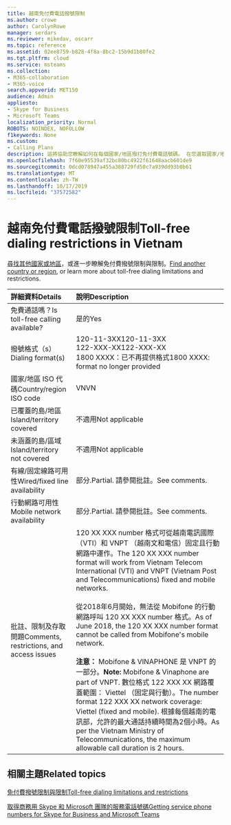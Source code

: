 ```yaml
---
title: 越南免付費電話撥號限制
ms.author: crowe
author: CarolynRowe
manager: serdars
ms.reviewer: mikedav, oscarr
ms.topic: reference
ms.assetid: 02ee8759-b828-4f8a-8bc2-15b9d1b80fe2
ms.tgt.pltfrm: cloud
ms.service: msteams
ms.collection:
- M365-collaboration
- M365-voice
search.appverid: MET150
audience: Admin
appliesto:
- Skype for Business
- Microsoft Teams
localization_priority: Normal
ROBOTS: NOINDEX, NOFOLLOW
f1keywords: None
ms.custom:
- Calling Plans
description: 這將協助您瞭解如何在每個國家/地區撥打免付費電話號碼。 在您選取國家/地區之後，系統會將您帶到特定國家/地區的頁面，其中包含特定的詳細資料、限制，以及免費提供免付費服務的服務可用性限制。 [撥號格式] 或 [格式] 會在每個國家/地區顯示所需的存取代碼，以撥打免付費電話號碼。
ms.openlocfilehash: 7f60e95539af32bc80bc4922f61648aacb601de9
ms.sourcegitcommit: 0dcd078947a455a388729fd50c7a939dd93b0b61
ms.translationtype: MT
ms.contentlocale: zh-TW
ms.lasthandoff: 10/17/2019
ms.locfileid: "37572582"
---
```

# <a name="toll-free-dialing-restrictions-in-vietnam"></a><span data-ttu-id="642d4-105">越南免付費電話撥號限制</span><span class="sxs-lookup"><span data-stu-id="642d4-105">Toll-free dialing restrictions in Vietnam</span></span>

<span data-ttu-id="642d4-106">[尋找其他國家或地區](../toll-free-dialing-limitations-and-restrictions.md)，或進一步瞭解免付費撥號限制與限制。</span><span class="sxs-lookup"><span data-stu-id="642d4-106">[Find another country or region](../toll-free-dialing-limitations-and-restrictions.md), or learn more about toll-free dialing limitations and restrictions.</span></span>


| <span data-ttu-id="642d4-107">**詳細資料**</span><span class="sxs-lookup"><span data-stu-id="642d4-107">**Details**</span></span>                                      | <span data-ttu-id="642d4-108">**說明**</span><span class="sxs-lookup"><span data-stu-id="642d4-108">**Description**</span></span>                                                                                                                                                                                                                                                                                                                                                                                           |
|:-------------------------------------------------|:----------------------------------------------------------------------------------------------------------------------------------------------------------------------------------------------------------------------------------------------------------------------------------------------------------------------------------------------------------------------------------------------------------|
| <span data-ttu-id="642d4-109">免費通話嗎？</span><span class="sxs-lookup"><span data-stu-id="642d4-109">Is toll-free calling available?</span></span>  <br/>           | <span data-ttu-id="642d4-110">是的</span><span class="sxs-lookup"><span data-stu-id="642d4-110">Yes</span></span>  <br/>                                                                                                                                                                                                                                                                                                                                                                                                |
| <span data-ttu-id="642d4-111">撥號格式（s）</span><span class="sxs-lookup"><span data-stu-id="642d4-111">Dialing format(s)</span></span>  <br/>                         | <span data-ttu-id="642d4-112">120-11-3XX</span><span class="sxs-lookup"><span data-stu-id="642d4-112">120-11-3XX</span></span> <br/>  <span data-ttu-id="642d4-113">122-XXX-XX</span><span class="sxs-lookup"><span data-stu-id="642d4-113">122-XXX-XX</span></span> <br/>  <span data-ttu-id="642d4-114">1800 XXXX：已不再提供格式</span><span class="sxs-lookup"><span data-stu-id="642d4-114">1800 XXXX: format no longer provided</span></span> <br/>                                                                                                                                                                                                                                                                                                                            |
| <span data-ttu-id="642d4-115">國家/地區 ISO 代碼</span><span class="sxs-lookup"><span data-stu-id="642d4-115">Country/region ISO code</span></span>  <br/>                   | <span data-ttu-id="642d4-116">VN</span><span class="sxs-lookup"><span data-stu-id="642d4-116">VN</span></span>  <br/>                                                                                                                                                                                                                                                                                                                                                                                                 |
| <span data-ttu-id="642d4-117">已覆蓋的島/地區</span><span class="sxs-lookup"><span data-stu-id="642d4-117">Island/territory covered</span></span>  <br/>                  | <span data-ttu-id="642d4-118">不適用</span><span class="sxs-lookup"><span data-stu-id="642d4-118">Not applicable</span></span>  <br/>                                                                                                                                                                                                                                                                                                                                                                                     |
| <span data-ttu-id="642d4-119">未涵蓋的島/區域</span><span class="sxs-lookup"><span data-stu-id="642d4-119">Island/territory not covered</span></span>  <br/>              | <span data-ttu-id="642d4-120">不適用</span><span class="sxs-lookup"><span data-stu-id="642d4-120">Not applicable</span></span>  <br/>                                                                                                                                                                                                                                                                                                                                                                                     |
| <span data-ttu-id="642d4-121">有線/固定線路可用性</span><span class="sxs-lookup"><span data-stu-id="642d4-121">Wired/fixed line availability</span></span>  <br/>             | <span data-ttu-id="642d4-122">部分.</span><span class="sxs-lookup"><span data-stu-id="642d4-122">Partial.</span></span> <span data-ttu-id="642d4-123">請參閱批註。</span><span class="sxs-lookup"><span data-stu-id="642d4-123">See comments.</span></span>  <br/>                                                                                                                                                                                                                                                                                                                                                                             |
| <span data-ttu-id="642d4-124">行動網路可用性</span><span class="sxs-lookup"><span data-stu-id="642d4-124">Mobile network availability</span></span>  <br/>               | <span data-ttu-id="642d4-125">部分.</span><span class="sxs-lookup"><span data-stu-id="642d4-125">Partial.</span></span> <span data-ttu-id="642d4-126">請參閱批註。</span><span class="sxs-lookup"><span data-stu-id="642d4-126">See comments.</span></span>  <br/>                                                                                                                                                                                                                                                                                                                                                                             |
| <span data-ttu-id="642d4-127">批註、限制及存取問題</span><span class="sxs-lookup"><span data-stu-id="642d4-127">Comments, restrictions, and access issues</span></span>  <br/> | <span data-ttu-id="642d4-128">120 XX XXX number 格式可從越南電訊國際（VTI）和 VNPT （越南文和電信）固定且行動網路中運作。</span><span class="sxs-lookup"><span data-stu-id="642d4-128">The 120 XX XXX number format will work from Vietnam Telecom International (VTI) and VNPT (Vietnam Post and Telecommunications) fixed and mobile networks.</span></span> <br/> <br/> <span data-ttu-id="642d4-129">從2018年6月開始，無法從 Mobifone 的行動網路呼叫 120 XX XXX number 格式。</span><span class="sxs-lookup"><span data-stu-id="642d4-129">As of June 2018, the 120 XX XXX number format cannot be called from Mobifone's mobile network.</span></span> <br/> <br/><span data-ttu-id="642d4-130">**注意：** Mobifone &amp; VINAPHONE 是 VNPT 的一部分。</span><span class="sxs-lookup"><span data-stu-id="642d4-130">**Note:** Mobifone &amp; Vinaphone are part of VNPT.</span></span> <span data-ttu-id="642d4-131">數位格式 122 XXX XX 網路覆蓋範圍： Viettel （固定與行動）。</span><span class="sxs-lookup"><span data-stu-id="642d4-131">The number format 122 XXX XX network coverage: Viettel (fixed and mobile).</span></span> <span data-ttu-id="642d4-132">根據每個越南的電訊部，允許的最大通話持續時間為2個小時。</span><span class="sxs-lookup"><span data-stu-id="642d4-132">As per the Vietnam Ministry of Telecommunications, the maximum allowable call duration is 2 hours.</span></span> |
   
## <a name="related-topics"></a><span data-ttu-id="642d4-133">相關主題</span><span class="sxs-lookup"><span data-stu-id="642d4-133">Related topics</span></span>

[<span data-ttu-id="642d4-134">免付費撥號限制與限制</span><span class="sxs-lookup"><span data-stu-id="642d4-134">Toll-free dialing limitations and restrictions</span></span>](../toll-free-dialing-limitations-and-restrictions.md)

[<span data-ttu-id="642d4-135">取得商務用 Skype 和 Microsoft 團隊的服務電話號碼</span><span class="sxs-lookup"><span data-stu-id="642d4-135">Getting service phone numbers for Skype for Business and Microsoft Teams</span></span>](/microsoftteams/getting-service-phone-numbers)

  
 
